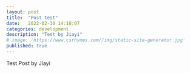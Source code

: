 ```yaml
---
layout: post
title:  "Post test"
date:   2022-02-10 14:18:07
categories: development
description: "Test by Jiayi"
# image: 'https://www.csrhymes.com//img/static-site-generator.jpg'
published: true
---
```


Test Post by Jiayi
